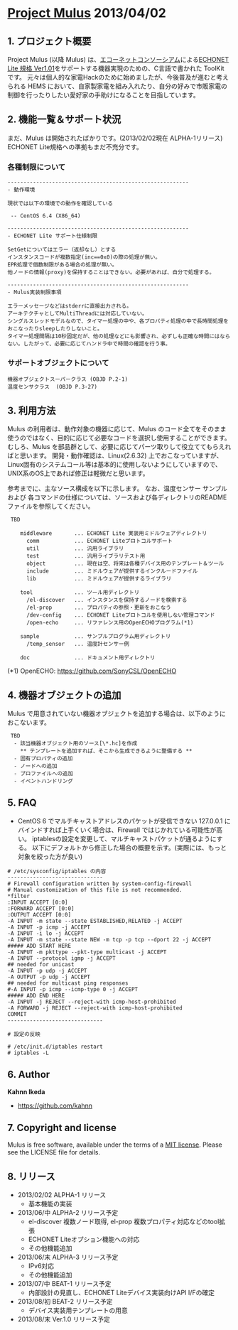 # [Project Mulus](https://github.com/kahnn/Mulus)  2013/04/02

## 1. プロジェクト概要

Project Mulus (以降 Mulus) は、[エコーネットコンソーシアム](http://www.echonet.gr.jp/)による[ECHONET Lite 規格 Ver1.01](http://www.echonet.gr.jp/spec/spec_v101_lite.htm)をサポートする機器実現のための、C言語で書かれた ToolKit です。
元々は個人的な家電Hackのために始めましたが、今後普及が進むと考えられる HEMS において、自家製家電を組み入れたり、自分の好みで市販家電の制御を行ったりしたい愛好家の手助けになることを目指しています。


## 2. 機能一覧＆サポート状況

まだ、Mulus は開始されたばかりです。(2013/02/02現在 ALPHA-1リリース)
ECHONET Lite規格への準拠もまだ不充分です。

### **各種制限について**

```
---------------------------------------------------------
- 動作環境

現状では以下の環境での動作を確認している

 -- CentOS 6.4 (X86_64)

---------------------------------------------------------
- ECHONET Lite サポート仕様制限

SetGetについてはエラー（返却なし）とする
インスタンスコードが複数指定(inc==0x0)の際の処理が無い。
EPR処理で個数制限がある場合の処理が無い。
他ノードの情報(proxy)を保持することはできない。必要があれば、自分で処理する。

---------------------------------------------------------
- Mulus実装制限事項

エラーメッセージなどはstderrに直接出力される。
アーキテクチャとしてMultiThreadには対応していない。
シングルスレッドモデルなので、タイマー処理の中や、各プロパティ処理の中で長時間処理をおこなったりsleepしたりしないこと。
タイマー処理間隔は10秒固定だが、他の処理などにも影響され、必ずしも正確な時間にはならない。したがって、必要に応じてハンドラ中で時間の確認を行う事。
```

### **サポートオブジェクトについて**

```
機器オブジェクトスーパークラス (OBJD P.2-1)
温度センサクラス  (OBJD P.3-27)
```


## 3. 利用方法

Mulus の利用者は、動作対象の機器に応じて、Mulus のコード全てをそのまま使うのではなく、目的に応じて必要なコードを選択し使用することができます。むしろ、Mulus を部品群として、必要に応じてパーツ取りして役立ててもらえればと思います。
開発・動作確認は、Linux(2.6.32) 上でおこなっていますが、Linux固有のシステムコール等は基本的に使用しないようにしていますので、UNIX系のOS上であれば修正は軽微だと思います。

参考までに、主なソース構成を以下に示します。
なお、温度センサー サンプル および 各コマンドの仕様については、ソースおよび各ディレクトリのREADMEファイルを参照してください。

```
 TBD

    middleware       ... ECHONET Lite 実装用ミドルウェアディレクトリ
      comm           ... ECHONET Liteプロトコルサポート
      util           ... 汎用ライブラリ
      test           ... 汎用ライブラリテスト用
      object         ... 現在は空、将来は各種デバイス用のテンプレート＆ツール
      include        ... ミドルウェアが提供するインクルードファイル
      lib            ... ミドルウェアが提供するライブラリ

    tool             ... ツール用ディレクトリ
      /el-discover   ... インスタンスを保持するノードを検索する
      /el-prop       ... プロパティの参照・更新をおこなう
      /dev-config    ... ECHONET Liteプロトコルを使用しない管理コマンド
      /open-echo     ... リファレンス用のOpenECHOプログラム(*1)

    sample           ... サンプルプログラム用ディレクトリ
      /temp_sensor   ... 温度計センサー例

    doc              ... ドキュメント用ディレクトリ
```
 (*1) OpenECHO: https://github.com/SonyCSL/OpenECHO


## 4. 機器オブジェクトの追加

Mulus で用意されていない機器オブジェクトを追加する場合は、以下のようにおこないます。

```
 TBD
  - 該当機器オブジェクト用のソース[\*.hc]を作成
    ** テンプレートを追加すれば、そこから生成できるように整備する **
  - 固有プロパティの追加
  - ノードへの追加
  - プロファイルへの追加
  - イベントハンドリング
```


## 5. FAQ

* CentOS 6 でマルチキャストアドレスのパケットが受信できない
  127.0.0.1 にバインドすれば上手くいく場合は、Firewall ではじかれている可能性が高い。
  iptablesの設定を変更して、マルチキャストパケットが通るようにする。
  以下にデフォルトから修正した場合の概要を示す。(実際には、もっと対象を絞った方が良い)

```
# /etc/sysconfig/iptables の内容
------------------------------
# Firewall configuration written by system-config-firewall
# Manual customization of this file is not recommended.
*filter
:INPUT ACCEPT [0:0]
:FORWARD ACCEPT [0:0]
:OUTPUT ACCEPT [0:0]
-A INPUT -m state --state ESTABLISHED,RELATED -j ACCEPT
-A INPUT -p icmp -j ACCEPT
-A INPUT -i lo -j ACCEPT
-A INPUT -m state --state NEW -m tcp -p tcp --dport 22 -j ACCEPT
##### ADD START HERE
-A INPUT -m pkttype --pkt-type multicast -j ACCEPT
-A INPUT --protocol igmp -j ACCEPT
## needed for unicast 
-A INPUT -p udp -j ACCEPT
-A OUTPUT -p udp -j ACCEPT
## needed for multicast ping responses
#-A INPUT -p icmp --icmp-type 0 -j ACCEPT
##### ADD END HERE
-A INPUT -j REJECT --reject-with icmp-host-prohibited
-A FORWARD -j REJECT --reject-with icmp-host-prohibited
COMMIT
------------------------------

# 設定の反映

# /etc/init.d/iptables restart
# iptables -L
```


## 6. Author

**Kahnn Ikeda**
* https://github.com/kahnn


## 7. Copyright and license

Mulus is free software, available under the terms of a [MIT license](http://opensource.org/licenses/mit-license.php).
Please see the LICENSE file for details.

## 8. リリース

- 2013/02/02  ALPHA-1 リリース
  - 基本機能の実装
- 2013/06/中  ALPHA-2 リリース予定
  - el-discover 複数ノード取得, el-prop 複数プロパティ対応などのtool拡張
  - ECHONET Liteオプション機能への対応
  - その他機能追加
- 2013/06/末  ALPHA-3 リリース予定
  - IPv6対応
  - その他機能追加
- 2013/07/中  BEAT-1  リリース予定
  - 内部設計の見直し、ECHONET Liteデバイス実装向けAPI I/Fの確定
- 2013/08/初  BEAT-2  リリース予定
  - デバイス実装用テンプレートの用意
- 2013/08/末  Ver.1.0 リリース予定
